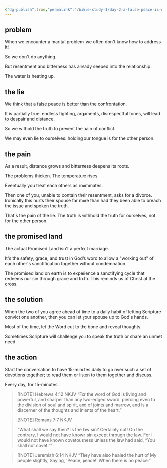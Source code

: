 ```yaml
---
{"dg-publish":true,"permalink":"/bible-study-1/day-2-a-false-peace-is-no-peace/","created":"2023-04-16T21:11:46.215-07:00"}
---
```



## problem
When we encounter a marital problem, we often don't know how to address it!

So we don't do anything.

But resentment and bitterness has already seeped into the relationship.

The water is heating up.

## the lie
We think that a false peace is better than the confrontation. 

It is partially true: endless fighting, arguments, disrespectful tones, will lead to despair and distance. 

So we withold the truth to prevent the pain of conflict.

We may even lie to ourselves: holding our tongue is for the other person.

## the pain
As a result, distance grows and bitterness deepens its roots. 

The problems thicken.  The temperature rises.

Eventually you treat each others as roommates. 

Then one of you, unable to contain their resentment, asks for a divorce. Ironically this hurts their spouse far more than had they been able to breach the issue and spoken the truth.

That's the pain of the lie.  The truth is withhold the truth for ourselves, not for the other person.

## the promised land
The actual Promised Land isn't a perfect marriage.  

It's the safety, grace, and trust in God's word to allow a "working out" of each other's sanctification together without condemnation.

The promised land on earth is to experience a sanctifying cycle that redeems our sin through grace and truth. This reminds us of Christ at the cross. 

## the solution
When the two of you agree ahead of time to a daily habit of letting Scripture convict one another, then you can let your spouse up to God's hands. 

Most of the time, let the Word cut to the bone and reveal thoughts. 

Sometimes Scripture will challenge you to speak the truth or share an unmet need. 

## the action
Start the conversation to have 15-minutes daily to go over such a set of devotions together; to read them or listen to them together and discuss.  

Every day, for 15-minutes.



> [!NOTE] Hebrews‬ ‭4‬:‭12‬ ‭NKJV‬‬
> “For the word of God is living and powerful, and sharper than any two-edged sword, piercing even to the division of soul and spirit, and of joints and marrow, and is a discerner of the thoughts and intents of the heart.”

> [!NOTE] Romans‬ ‭7‬:‭7‬ ‭NKJV‬‬
> 
> “What shall we say then? Is the law sin? Certainly not! On the contrary, I would not have known sin except through the law. For I would not have known covetousness unless the law had said, “You shall not covet.””


> [!NOTE] ‭‭Jeremiah‬ ‭6‬:‭14‬ ‭NKJV‬‬
> “They have also healed the hurt of My people slightly, Saying, ‘Peace, peace!’ When there is no peace.”

